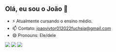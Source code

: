 ## Olá, eu sou o João 👋

<!--
**Jotavictorsun/Jotavictorsun** is a ✨ _special_ ✨ repository because its `README.md` (this file) appears on your GitHub profile.
-->


- ⚡ Atualmente cursando o ensino médio.
- 📫 Contato: joaovivtor012022fuchsia@gmail.com
- 😄 Pronouns: Ele/dele
  
<div>
<img src="https://img.shields.io/badge/HTML-239120?style=for-the-badge&logo=html5&logoColor=white">
<img src="https://img.shields.io/badge/CSS-239120?&style=for-the-badge&logo=css3&logoColor=white">
<img src="https://img.shields.io/badge/Java-ED8B00?style=for-the-badge&logo=openjdk&logoColor=white">





</div>
